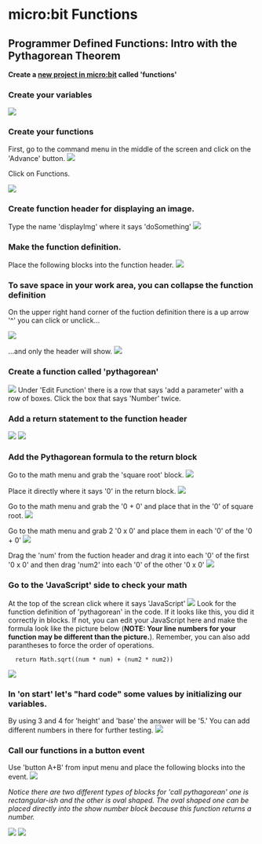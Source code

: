 # micro:bit Functions
## Programmer Defined Functions: Intro with the Pythagorean Theorem

**Create a [new project in micro:bit](https://makecode.microbit.org/) called 'functions'**

### Create your variables
![](https://github.com/SAYbaw/Gotham/blob/main/images/microbit/functions1/Screen%20Shot%202023-04-28%20at%2010.59.09%20AM.png)
### Create your functions
First, go to the command menu in the middle of the screen and click on the 'Advance' button.
![](https://github.com/SAYbaw/Gotham/blob/main/images/microbit/functions1/Screen%20Shot%202023-04-28%20at%2010.56.49%20AM.png)

Click on Functions.

![](https://github.com/SAYbaw/Gotham/blob/main/images/microbit/functions1/Screen%20Shot%202023-04-28%20at%2011.00.21%20AM.png)
### Create function header for displaying an image.
Type the name 'displayImg' where it says 'doSomething'
![](https://github.com/SAYbaw/Gotham/blob/main/images/microbit/functions1/Screen%20Shot%202023-05-01%20at%2012.18.48%20AM.png)
### Make the function definition.
Place the following blocks into the function header.
![](https://github.com/SAYbaw/Gotham/blob/main/images/microbit/functions1/Screen%20Shot%202023-05-01%20at%2012.19.20%20AM.png)
### To save space in your work area, you can collapse the function definition
On the upper right hand corner of the fuction definition there is a up arrow '^' you can click or unclick...

![](https://github.com/SAYbaw/Gotham/blob/main/images/microbit/functions1/Screen%20Shot%202023-04-28%20at%2011.04.40%20AM.png)

...and only the header will show.
![](https://github.com/SAYbaw/Gotham/blob/main/images/microbit/functions1/Screen%20Shot%202023-04-28%20at%2011.05.15%20AM.png)
### Create a function called 'pythagorean'
![](https://github.com/SAYbaw/Gotham/blob/main/images/microbit/functions1/Screen%20Shot%202023-04-28%20at%2011.07.39%20AM.png)
Under 'Edit Function' there is a row that says 'add a parameter' with a row of boxes. Click the box that says 'Number' twice.
### Add a return statement to the function header
![](https://github.com/SAYbaw/Gotham/blob/main/images/microbit/functions1/Screen%20Shot%202023-04-28%20at%2011.10.29%20AM.png)
![](https://github.com/SAYbaw/Gotham/blob/main/images/microbit/functions1/Screen%20Shot%202023-04-28%20at%2011.12.16%20AM.png)
### Add the Pythagorean formula to the return block
Go to the math menu and grab the 'square root' block.
![](https://github.com/SAYbaw/Gotham/blob/main/images/microbit/functions1/Screen%20Shot%202023-04-28%20at%2011.14.16%20AM.png)

Place it directly where it says '0' in the return block.
![](https://github.com/SAYbaw/Gotham/blob/main/images/microbit/functions1/Screen%20Shot%202023-04-28%20at%2011.15.13%20AM.png)

Go to the math menu and grab the '0 + 0' and place that in the '0' of square root.
![](https://github.com/SAYbaw/Gotham/blob/main/images/microbit/functions1/Screen%20Shot%202023-04-28%20at%2011.15.56%20AM.png)

Go to the math menu and grab 2 '0 x 0' and place them in each '0' of the '0 + 0'
![](https://github.com/SAYbaw/Gotham/blob/main/images/microbit/functions1/Screen%20Shot%202023-04-28%20at%2011.20.21%20AM.png)

Drag the 'num' from the fuction header and drag it into each '0' of the first '0 x 0' and then drag 'num2' into each '0' of the other '0 x 0'
![](https://github.com/SAYbaw/Gotham/blob/main/images/microbit/functions1/Screen%20Shot%202023-04-28%20at%2011.21.36%20AM.png)

### Go to the 'JavaScript' side to check your math
At the top of the screan click where it says 'JavaScript'
![](https://github.com/SAYbaw/Gotham/blob/main/images/microbit/functions1/Screen%20Shot%202023-04-28%20at%2012.25.05%20PM.png)
Look for the function definition of 'pythagorean' in the code. If it looks like this, you did it correctly in blocks. If not, you can edit your JavaScript here and make the formula look like the picture below (**NOTE: Your line numbers for your function may be different than the picture.**). Remember, you can also add parantheses to force the order of operations.

      return Math.sqrt((num * num) + (num2 * num2))
      
![](https://github.com/SAYbaw/Gotham/blob/main/images/microbit/functions1/Screen%20Shot%202023-04-28%20at%2012.25.40%20PM.png)
### In 'on start' let's "hard code" some values by initializing our variables.
By using 3 and 4 for 'height' and 'base' the answer will be '5.' You can add different numbers in there for further testing.
![](https://github.com/SAYbaw/Gotham/blob/main/images/microbit/functions1/Screen%20Shot%202023-04-28%20at%2011.26.17%20AM.png)
### Call our functions in a button event
Use 'button A+B' from input menu and place the following blocks into the event.
![](https://github.com/SAYbaw/Gotham/blob/main/images/microbit/functions1/Screen%20Shot%202023-04-28%20at%2011.28.01%20AM.png)

*Notice there are two different types of blocks for 'call pythagorean' one is rectangular-ish and the other is oval shaped. The oval shaped one can be placed directly into the show number block because this function returns a number.*

![](https://github.com/SAYbaw/Gotham/blob/main/images/microbit/functions2/Screen%20Shot%202023-04-30%20at%209.04.57%20PM.png)
![](https://github.com/SAYbaw/Gotham/blob/main/images/microbit/functions1/Screen%20Shot%202023-04-28%20at%2011.30.41%20AM.png)

